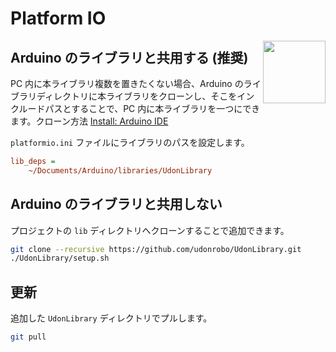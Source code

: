 # Platform IO

<img src="https://github.com/udonrobo/UdonLibrary/assets/91818705/b00cf135-38be-4b9b-97e6-0d5de337d1a3" height="100px" align="right">

## Arduino のライブラリと共用する (推奨)

PC 内に本ライブラリ複数を置きたくない場合、Arduino のライブラリディレクトリに本ライブラリをクローンし、そこをインクルードパスとすることで、PC 内に本ライブラリを一つにできます。クローン方法 [Install: Arduino IDE](ArduinoIDE.md)

`platformio.ini` ファイルにライブラリのパスを設定します。

```ini
lib_deps =
    ~/Documents/Arduino/libraries/UdonLibrary
```

## Arduino のライブラリと共用しない

プロジェクトの `lib` ディレクトリへクローンすることで追加できます。

```sh
git clone --recursive https://github.com/udonrobo/UdonLibrary.git
./UdonLibrary/setup.sh
```

## 更新

追加した `UdonLibrary` ディレクトリでプルします。

```sh
git pull
```
